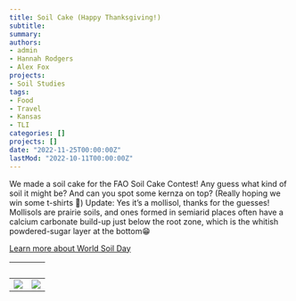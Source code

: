 ```yaml
---
title: Soil Cake (Happy Thanksgiving!)
subtitle: 
summary: 
authors:
- admin
- Hannah Rodgers
- Alex Fox
projects: 
- Soil Studies
tags:
- Food
- Travel
- Kansas
- TLI
categories: []
projects: []
date: "2022-11-25T00:00:00Z"
lastMod: "2022-10-11T00:00:00Z"
---
```

We made a soil cake for the FAO Soil Cake Contest! 
Any guess what kind of soil it might be? 
And can you spot some kernza on top? 
(Really hoping we win some t-shirts 🤞) 
Update: Yes it’s a mollisol, thanks for the guesses! 
Mollisols are prairie soils, and ones formed in semiarid places often have a calcium carbonate build-up just below the root zone, 
which is the whitish powdered-sugar layer at the bottom😁

[Learn more about World Soil Day](un.org/en/observances/world-soil-day)


              |   
:-------------------------:|:-------------------------:
![](./out.png)  |  ![](./in.png)